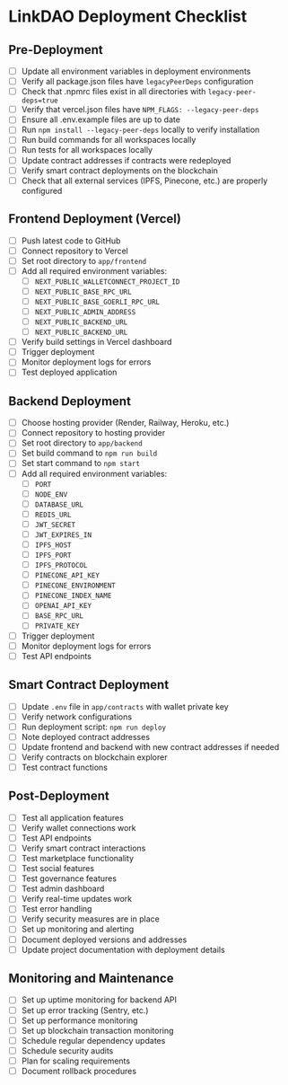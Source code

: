 # LinkDAO Deployment Checklist

## Pre-Deployment

- [ ] Update all environment variables in deployment environments
- [ ] Verify all package.json files have `legacyPeerDeps` configuration
- [ ] Check that .npmrc files exist in all directories with `legacy-peer-deps=true`
- [ ] Verify that vercel.json files have `NPM_FLAGS: --legacy-peer-deps`
- [ ] Ensure all .env.example files are up to date
- [ ] Run `npm install --legacy-peer-deps` locally to verify installation
- [ ] Run build commands for all workspaces locally
- [ ] Run tests for all workspaces locally
- [ ] Update contract addresses if contracts were redeployed
- [ ] Verify smart contract deployments on the blockchain
- [ ] Check that all external services (IPFS, Pinecone, etc.) are properly configured

## Frontend Deployment (Vercel)

- [ ] Push latest code to GitHub
- [ ] Connect repository to Vercel
- [ ] Set root directory to `app/frontend`
- [ ] Add all required environment variables:
  - [ ] `NEXT_PUBLIC_WALLETCONNECT_PROJECT_ID`
  - [ ] `NEXT_PUBLIC_BASE_RPC_URL`
  - [ ] `NEXT_PUBLIC_BASE_GOERLI_RPC_URL`
  - [ ] `NEXT_PUBLIC_ADMIN_ADDRESS`
  - [ ] `NEXT_PUBLIC_BACKEND_URL`
  - [ ] `NEXT_PUBLIC_BACKEND_URL`
- [ ] Verify build settings in Vercel dashboard
- [ ] Trigger deployment
- [ ] Monitor deployment logs for errors
- [ ] Test deployed application

## Backend Deployment

- [ ] Choose hosting provider (Render, Railway, Heroku, etc.)
- [ ] Connect repository to hosting provider
- [ ] Set root directory to `app/backend`
- [ ] Set build command to `npm run build`
- [ ] Set start command to `npm start`
- [ ] Add all required environment variables:
  - [ ] `PORT`
  - [ ] `NODE_ENV`
  - [ ] `DATABASE_URL`
  - [ ] `REDIS_URL`
  - [ ] `JWT_SECRET`
  - [ ] `JWT_EXPIRES_IN`
  - [ ] `IPFS_HOST`
  - [ ] `IPFS_PORT`
  - [ ] `IPFS_PROTOCOL`
  - [ ] `PINECONE_API_KEY`
  - [ ] `PINECONE_ENVIRONMENT`
  - [ ] `PINECONE_INDEX_NAME`
  - [ ] `OPENAI_API_KEY`
  - [ ] `BASE_RPC_URL`
  - [ ] `PRIVATE_KEY`
- [ ] Trigger deployment
- [ ] Monitor deployment logs for errors
- [ ] Test API endpoints

## Smart Contract Deployment

- [ ] Update `.env` file in `app/contracts` with wallet private key
- [ ] Verify network configurations
- [ ] Run deployment script: `npm run deploy`
- [ ] Note deployed contract addresses
- [ ] Update frontend and backend with new contract addresses if needed
- [ ] Verify contracts on blockchain explorer
- [ ] Test contract functions

## Post-Deployment

- [ ] Test all application features
- [ ] Verify wallet connections work
- [ ] Test API endpoints
- [ ] Verify smart contract interactions
- [ ] Test marketplace functionality
- [ ] Test social features
- [ ] Test governance features
- [ ] Test admin dashboard
- [ ] Verify real-time updates work
- [ ] Test error handling
- [ ] Verify security measures are in place
- [ ] Set up monitoring and alerting
- [ ] Document deployed versions and addresses
- [ ] Update project documentation with deployment details

## Monitoring and Maintenance

- [ ] Set up uptime monitoring for backend API
- [ ] Set up error tracking (Sentry, etc.)
- [ ] Set up performance monitoring
- [ ] Set up blockchain transaction monitoring
- [ ] Schedule regular dependency updates
- [ ] Schedule security audits
- [ ] Plan for scaling requirements
- [ ] Document rollback procedures